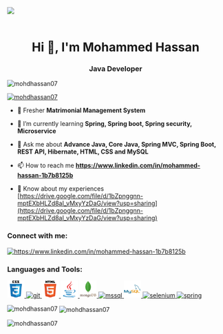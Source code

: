 <h2 align="center"></h2>
<img src="https://user-images.githubusercontent.com/74038190/241765440-80728820-e06b-4f96-9c9e-9df46f0cc0a5.gif	"/>
<br></br>
<h1 align="center">Hi 👋, I'm Mohammed Hassan</h1>
<h3 align="center">Java Developer</h3>

<p align="left"> <img src="https://komarev.com/ghpvc/?username=mohdhassan07&label=Profile%20views&color=0e75b6&style=flat" alt="mohdhassan07" /> </p>

<p align="left"> <a href="https://github.com/ryo-ma/github-profile-trophy"><img src="https://github-profile-trophy.vercel.app/?username=mohdhassan07" alt="mohdhassan07" /></a> </p>

- 🔭 Fresher **Matrimonial Management System**

- 🌱 I’m currently learning **Spring, Spring boot, Spring security, Microservice**

- 💬 Ask me about **Advance Java, Core Java, Spring MVC, Spring Boot, REST API, Hibernate, HTML, CSS and MySQL**

- 📫 How to reach me **https://www.linkedin.com/in/mohammed-hassan-1b7b8125b**

- 📄 Know about my experiences [https://drive.google.com/file/d/1bZpnggnn-mptEXbHLZd8aI_vMxyYzDaG/view?usp=sharing](https://drive.google.com/file/d/1bZpnggnn-mptEXbHLZd8aI_vMxyYzDaG/view?usp=sharing)

<h3 align="left">Connect with me:</h3>
<p align="left">
<a href="https://linkedin.com/in/https://www.linkedin.com/in/mohammed-hassan-1b7b8125b" target="blank"><img align="center" src="https://raw.githubusercontent.com/rahuldkjain/github-profile-readme-generator/master/src/images/icons/Social/linked-in-alt.svg" alt="https://www.linkedin.com/in/mohammed-hassan-1b7b8125b" height="30" width="40" /></a>
</p>

<h3 align="left">Languages and Tools:</h3>
<p align="left"> <a href="https://www.w3schools.com/css/" target="_blank" rel="noreferrer"> <img src="https://raw.githubusercontent.com/devicons/devicon/master/icons/css3/css3-original-wordmark.svg" alt="css3" width="40" height="40"/> </a> <a href="https://git-scm.com/" target="_blank" rel="noreferrer"> <img src="https://www.vectorlogo.zone/logos/git-scm/git-scm-icon.svg" alt="git" width="40" height="40"/> </a> <a href="https://www.w3.org/html/" target="_blank" rel="noreferrer"> <img src="https://raw.githubusercontent.com/devicons/devicon/master/icons/html5/html5-original-wordmark.svg" alt="html5" width="40" height="40"/> </a> <a href="https://www.java.com" target="_blank" rel="noreferrer"> <img src="https://raw.githubusercontent.com/devicons/devicon/master/icons/java/java-original.svg" alt="java" width="40" height="40"/> </a> <a href="https://www.mongodb.com/" target="_blank" rel="noreferrer"> <img src="https://raw.githubusercontent.com/devicons/devicon/master/icons/mongodb/mongodb-original-wordmark.svg" alt="mongodb" width="40" height="40"/> </a> <a href="https://www.microsoft.com/en-us/sql-server" target="_blank" rel="noreferrer"> <img src="https://www.svgrepo.com/show/303229/microsoft-sql-server-logo.svg" alt="mssql" width="40" height="40"/> </a> <a href="https://www.mysql.com/" target="_blank" rel="noreferrer"> <img src="https://raw.githubusercontent.com/devicons/devicon/master/icons/mysql/mysql-original-wordmark.svg" alt="mysql" width="40" height="40"/> </a> <a href="https://www.selenium.dev" target="_blank" rel="noreferrer"> <img src="https://raw.githubusercontent.com/detain/svg-logos/780f25886640cef088af994181646db2f6b1a3f8/svg/selenium-logo.svg" alt="selenium" width="40" height="40"/> </a> <a href="https://spring.io/" target="_blank" rel="noreferrer"> <img src="https://www.vectorlogo.zone/logos/springio/springio-icon.svg" alt="spring" width="40" height="40"/> </a> </p>

<p><img align="left" src="https://github-readme-stats.vercel.app/api/top-langs?username=mohdhassan07&show_icons=true&locale=en&layout=compact" alt="mohdhassan07" /></p>

<p>&nbsp;<img align="center" src="https://github-readme-stats.vercel.app/api?username=mohdhassan07&show_icons=true&locale=en" alt="mohdhassan07" /></p>

<p><img align="center" src="https://github-readme-streak-stats.herokuapp.com/?user=mohdhassan07&" alt="mohdhassan07" /></p>

